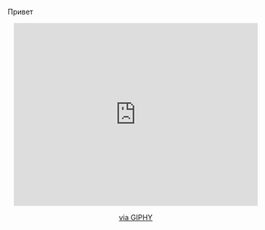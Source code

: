 Привет
<div id="header" align="center">
  <iframe src="https://giphy.com/embed/yYSSBtDgbbRzq" width="480" height="360" style="" frameBorder="0" class="giphy-embed" allowFullScreen></iframe><p><a href="https://giphy.com/gifs/frustrated-annoyed-programming-yYSSBtDgbbRzq">via GIPHY</a></p>
</div>
